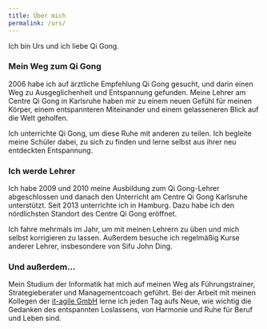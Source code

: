 ```yaml
---
title: Über mich
permalink: /urs/
---
```

Ich bin Urs und ich liebe Qi Gong.

### Mein Weg zum Qi Gong
2006 habe ich auf ärztliche Empfehlung Qi Gong gesucht, und darin einen Weg zu Ausgeglichenheit und Entspannung gefunden. Meine Lehrer am Centre Qi Gong in Karlsruhe haben mir zu einem neuen Gefühl für meinen Körper, einem entspannteren Miteinander und einem gelasseneren Blick auf die Welt geholfen.

Ich unterrichte Qi Gong, um diese Ruhe mit anderen zu teilen. Ich begleite meine Schüler dabei, zu sich zu finden und lerne selbst aus ihrer neu entdeckten Entspannung.

### Ich werde Lehrer
Ich habe 2009 und 2010 meine Ausbildung zum Qi Gong-Lehrer abgeschlossen und danach den Unterricht am Centre Qi Gong Karlsruhe unterstützt. Seit 2013 unterrichte ich in Hamburg. Dazu habe ich den nördlichsten Standort des Centre Qi Gong eröffnet.

Ich fahre mehrmals im Jahr, um mit meinen Lehrern zu üben und mich selbst korrigieren zu lassen. Außerdem besuche ich regelmäßig Kurse anderer Lehrer, insbesondere von Sifu John Ding.

### Und außerdem…
Mein Studium der Informatik hat mich auf meinen Weg als Führungstrainer, Strategieberater und Managementcoach geführt. Bei der Arbeit mit meinen Kollegen der [it-agile GmbH](www.it-agile.de) lerne ich jeden Tag aufs Neue, wie wichtig die Gedanken des entspannten Loslassens, von Harmonie und Ruhe für Beruf und Leben sind.